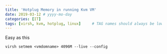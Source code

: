 ```yaml
---
title: 'Hotplug Memory in running Kvm VM'
date: 2019-03-12 # yyyy-mo-day
categories: [IT]
tags: [virsh, kvm, hotplug, linux]     # TAG names should always be lowercase
---
```

Easy as this
```
virsh setmem <vmdomname> 4096M --live --config
```



